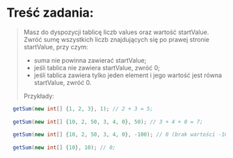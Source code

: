 # Treść zadania:  
> Masz do dyspozycji tablicę liczb values oraz wartość startValue. Zwróć sumę wszystkich liczb znajdujących się po prawej stronie startValue, przy czym:
> 
> - suma nie powinna zawierać startValue;
> - jeśli tablica nie zawiera startValue, zwróć 0;
> - jeśli tablica zawiera tylko jeden element i jego wartość jest równa startValue, zwróć 0.
> 
> Przykłady:  
```java
  getSum(new int[] {1, 2, 3}, 1); // 2 + 3 = 5;
 
  getSum(new int[] {10, 2, 50, 3, 4, 0}, 50); // 3 + 4 + 0 = 7;
  
  getSum(new int[] {10, 2, 50, 3, 4, 0}, -100); // 0 (brak wartości -100);
 
  getSum(new int[] {10}, 10); // 0;
```

